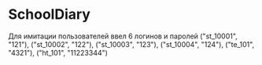 # SchoolDiary

Для имитации пользователей ввел 6 логинов и паролей
("st_10001", "121"),
("st_10002", "122"),
("st_10003", "123"),
("st_10004", "124"),
("te_101", "4321"),
("ht_101", "11223344")
